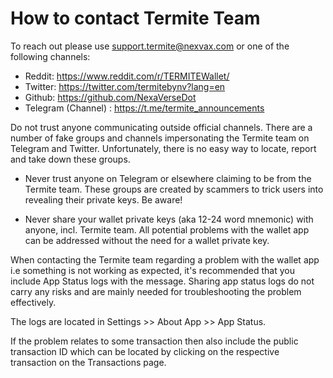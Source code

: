 # How to contact Termite Team

To reach out please use support.termite@nexvax.com or one of the following channels:

- Reddit: https://www.reddit.com/r/TERMITEWallet/
- Twitter: https://twitter.com/termitebynv?lang=en
- Github: https://github.com/NexaVerseDot
- Telegram (Channel) : https://t.me/termite_announcements

Do not trust anyone communicating outside official channels. There are a number of fake groups and channels impersonating the Termite team on Telegram and Twitter. Unfortunately, there is no easy way to locate, report and take down these groups.

- Never trust anyone on Telegram or elsewhere claiming to be from the Termite team. These groups are created by scammers to trick users into revealing their private keys. Be aware!

- Never share your wallet private keys (aka 12-24 word mnemonic) with anyone, incl. Termite team. All potential problems with the wallet app can be addressed without the need for a wallet private key.

When contacting the Termite team regarding a problem with the wallet app i.e something is not working as expected, it's recommended that you include App Status logs with the message. Sharing app status logs do not carry any risks and are mainly needed for troubleshooting the problem effectively.

The logs are located in Settings >> About App >> App Status.

If the problem relates to some transaction then also include the public transaction ID which can be located by clicking on the respective transaction on the Transactions page.
